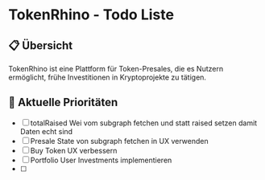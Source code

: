 # TokenRhino - Todo Liste

## 📋 Übersicht
TokenRhino ist eine Plattform für Token-Presales, die es Nutzern ermöglicht, frühe Investitionen in Kryptoprojekte zu tätigen.

## 🚀 Aktuelle Prioritäten
- [ ] totalRaised Wei vom subgraph fetchen und statt raised setzen damit Daten echt sind
- [ ] Presale State von subgraph fetchen in UX verwenden
- [ ] Buy Token UX verbessern
- [ ] Portfolio User Investments implementieren
- [ ] 


